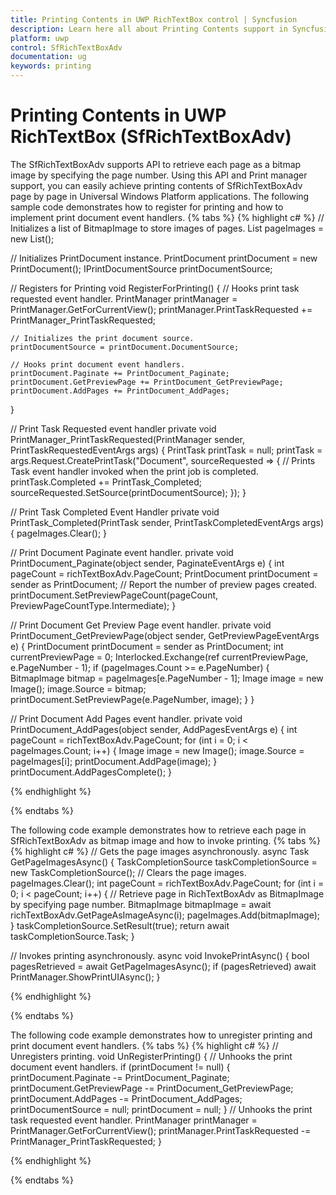 ```yaml
---
title: Printing Contents in UWP RichTextBox control | Syncfusion
description: Learn here all about Printing Contents support in Syncfusion UWP RichTextBox (SfRichTextBoxAdv) control and more.
platform: uwp
control: SfRichTextBoxAdv
documentation: ug
keywords: printing
---
```

# Printing Contents in UWP RichTextBox (SfRichTextBoxAdv)

The SfRichTextBoxAdv supports API to retrieve each page as a bitmap image by specifying the page number. Using this API and Print manager support, you can easily achieve printing contents of SfRichTextBoxAdv page by page in Universal Windows Platform applications.
The following sample code demonstrates how to register for printing and how to implement print document event handlers.
{% tabs %}
{% highlight c# %}
// Initializes a list of BitmapImage to store images of pages.
List<BitmapImage> pageImages = new List<BitmapImage>();

// Initializes PrintDocument instance.
PrintDocument printDocument = new PrintDocument();
IPrintDocumentSource printDocumentSource;

// Registers for Printing
void RegisterForPrinting()
{
    // Hooks print task requested event handler.
    PrintManager printManager = PrintManager.GetForCurrentView();
    printManager.PrintTaskRequested += PrintManager_PrintTaskRequested;

    // Initializes the print document source.
    printDocumentSource = printDocument.DocumentSource;

    // Hooks print document event handlers.
    printDocument.Paginate += PrintDocument_Paginate;
    printDocument.GetPreviewPage += PrintDocument_GetPreviewPage;
    printDocument.AddPages += PrintDocument_AddPages;
}

// Print Task Requested event handler
private void PrintManager_PrintTaskRequested(PrintManager sender, PrintTaskRequestedEventArgs args)
{
    PrintTask printTask = null;
    printTask = args.Request.CreatePrintTask("Document", sourceRequested =>
    {
        // Prints Task event handler invoked when the print job is completed.
        printTask.Completed += PrintTask_Completed;
        sourceRequested.SetSource(printDocumentSource);
    });
}

// Print Task Completed Event Handler
private void PrintTask_Completed(PrintTask sender, PrintTaskCompletedEventArgs args)
{
    pageImages.Clear();
}

// Print Document Paginate event handler.
private void PrintDocument_Paginate(object sender, PaginateEventArgs e)
{
    int pageCount = richTextBoxAdv.PageCount;
    PrintDocument printDocument = sender as PrintDocument;
    // Report the number of preview pages created.
    printDocument.SetPreviewPageCount(pageCount, PreviewPageCountType.Intermediate);
}

// Print Document Get Preview Page event handler.
private void PrintDocument_GetPreviewPage(object sender, GetPreviewPageEventArgs e)
{
    PrintDocument printDocument = sender as PrintDocument;
    int currentPreviewPage = 0;
    Interlocked.Exchange(ref currentPreviewPage, e.PageNumber - 1);
    if (pageImages.Count >= e.PageNumber)
    {
        BitmapImage bitmap = pageImages[e.PageNumber - 1];
        Image image = new Image();
        image.Source = bitmap;
        printDocument.SetPreviewPage(e.PageNumber, image);
    }
}

// Print Document Add Pages event handler.
private void PrintDocument_AddPages(object sender, AddPagesEventArgs e)
{
    int pageCount = richTextBoxAdv.PageCount;
    for (int i = 0; i < pageImages.Count; i++)
    {
        Image image = new Image();
        image.Source = pageImages[i];
        printDocument.AddPage(image);
    }
    printDocument.AddPagesComplete();
}



{% endhighlight %}

{% endtabs %}

The following code example demonstrates how to retrieve each page in SfRichTextBoxAdv as bitmap image and how to invoke printing.
{% tabs %}
{% highlight c# %}
// Gets the page images asynchronously.
async Task<bool> GetPageImagesAsync()
{
    TaskCompletionSource<bool> taskCompletionSource = new TaskCompletionSource<bool>();
    // Clears the page images.
    pageImages.Clear();
    int pageCount = richTextBoxAdv.PageCount;
    for (int i = 0; i < pageCount; i++)
    {
        // Retrieve page in RichTextBoxAdv as BitmapImage by specifying page number.
        BitmapImage bitmapImage = await richTextBoxAdv.GetPageAsImageAsync(i);
        pageImages.Add(bitmapImage);
    }
    taskCompletionSource.SetResult(true);
    return await taskCompletionSource.Task;
}

// Invokes printing asynchronously.
async void InvokePrintAsync()
{
    bool pagesRetrieved = await GetPageImagesAsync();
    if (pagesRetrieved)
        await PrintManager.ShowPrintUIAsync();
}



{% endhighlight %}

{% endtabs %}

The following code example demonstrates how to unregister printing and print document event handlers.
{% tabs %}
{% highlight c# %}
// Unregisters printing.
void UnRegisterPrinting()
{
    // Unhooks the print document event handlers.
    if (printDocument != null)
    {
        printDocument.Paginate -= PrintDocument_Paginate;
        printDocument.GetPreviewPage -= PrintDocument_GetPreviewPage;
        printDocument.AddPages -= PrintDocument_AddPages;
        printDocumentSource = null;
        printDocument = null;
    }
    // Unhooks the print task requested event handler.
    PrintManager printManager = PrintManager.GetForCurrentView();
    printManager.PrintTaskRequested -= PrintManager_PrintTaskRequested;
}



{% endhighlight %}

{% endtabs %}
